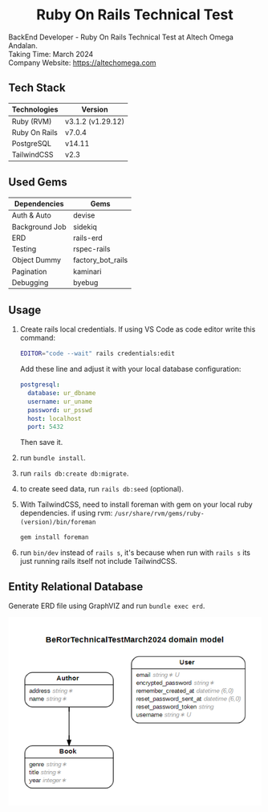 <h1 align="center"><b>Ruby On Rails Technical Test</b></h1>

BackEnd Developer - Ruby On Rails Technical Test at Altech Omega Andalan.\
Taking Time: March 2024\
Company Website: https://altechomega.com

## Tech Stack

| Technologies       | Version           |
| ------------------ | ----------------- |
| Ruby (RVM)         | v3.1.2 (v1.29.12) |
| Ruby On Rails      | v7.0.4            |
| PostgreSQL         | v14.11            |
| TailwindCSS        | v2.3              |

## Used Gems

| Dependencies   | Gems              |
| -------------- | ----------------- |
| Auth & Auto    | devise            |
| Background Job | sidekiq           |
| ERD            | rails-erd         |
| Testing        | rspec-rails       |
| Object Dummy   | factory_bot_rails |
| Pagination     | kaminari          |
| Debugging      | byebug            |

## Usage

1. Create rails local credentials. If using VS Code as code editor write this command:
   ```bash
   EDITOR="code --wait" rails credentials:edit
   ```
   Add these line and adjust it with your local database configuration:
   ```yaml
   postgresql:
     database: ur_dbname
     username: ur_uname
     password: ur_psswd
     host: localhost
     port: 5432
   ```
   Then save it.
   
2. run `bundle install`.
3. run `rails db:create db:migrate`.
4. to create seed data, run `rails db:seed` (optional).
5. With TailwindCSS, need to install foreman with gem on your local ruby dependencies. if using rvm: `/usr/share/rvm/gems/ruby-(version)/bin/foreman`
   ```bash
   gem install foreman
   ```
6. run `bin/dev` instead of `rails s`, it's because when run with `rails s` its just running rails itself not include TailwindCSS.

## Entity Relational Database

Generate ERD file using GraphVIZ and run `bundle exec erd`.

![ERD](/img_docs/ERD.png)